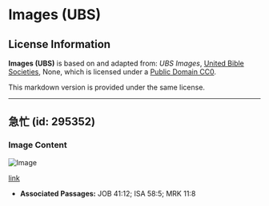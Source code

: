 # Images (UBS)

## License Information

**Images (UBS)** is based on and adapted from: _UBS Images_, [United Bible Societies](https://unitedbiblesocieties.org/), None, which is licensed under a [Public Domain CC0](https://creativecommons.org/public-domain/cc0/).

This markdown version is provided under the same license.



--------------------------------

## 急忙 (id: 295352)

### Image Content

![Image](https://cdn.aquifer.bible/aquifer-content/resources/Media/WEB-0776_rush.jpg)

[link](https://cdn.aquifer.bible/aquifer-content/resources/Media/WEB-0776_rush.jpg)

* **Associated Passages:** JOB 41:12; ISA 58:5; MRK 11:8


